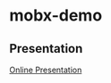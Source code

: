 # mobx-demo

## Presentation
[Online Presentation](https://gitpitch.com/KevinFu/functional-programming)
